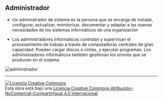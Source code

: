 ## Administrador

- Un administrador de sistema es la persona que se encarga de instalar, configurar, actualizar, monitorizar, documentar y adaptar a las nuevas necesidades de los sistemas informáticos de una organización

- Los administradores informáticos controlan y supervisan el procesamiento de trabajo a través de computadoras centrales de gran capacidad. Pueden cargar discos o cintas, y ejecutar programas. Los administradores informáticos también gestionan los errores que se producen en el sistema.

![administrador](https://josesilva.es/wp-content/uploads/2021/02/RESPONSABILIDAD-DEL-ADMINISTRADOR-DE-FINCAS-EN-EL-SIGLO-XXI.jpg)

----

<a rel="license" href="http://creativecommons.org/licenses/by-nc-sa/4.0/"><img alt="Licencia Creative Commons" style="border-width:0" src="https://i.creativecommons.org/l/by-nc-sa/4.0/88x31.png" /></a><br />Esta obra está bajo una <a rel="license" href="http://creativecommons.org/licenses/by-nc-sa/4.0/">Licencia Creative Commons Atribución-NoComercial-CompartirIgual 4.0 Internacional</a>.
